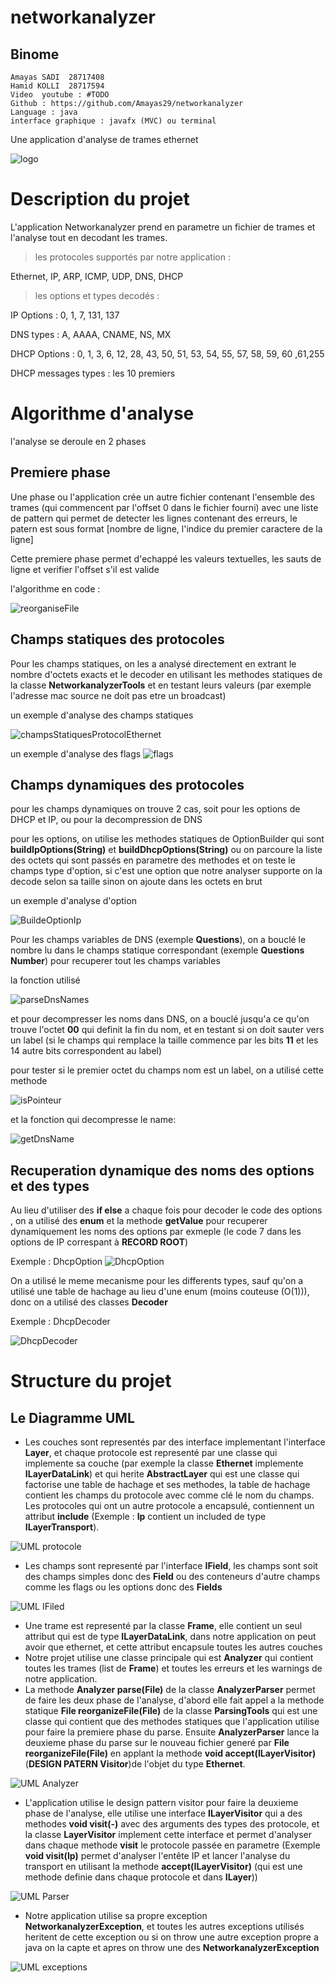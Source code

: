 
# networkanalyzer

## Binome

    Amayas SADI  28717408
    Hamid KOLLI  28717594
    Video  youtube : #TODO
    Github : https://github.com/Amayas29/networkanalyzer
    Language : java
    interface graphique : javafx (MVC) ou terminal

Une application d'analyse de trames ethernet

![logo](src/fr/networkanalyzer/application/app_icon.jpg)

# Description du projet

L'application Networkanalyzer prend en parametre un fichier de trames et l'analyse tout en decodant les trames.

> les protocoles supportés par notre application :

Ethernet, IP, ARP, ICMP, UDP, DNS, DHCP

> les options et types decodés :

IP Options : 0, 1, 7, 131, 137

DNS types : A, AAAA, CNAME, NS, MX

DHCP Options : 0, 1, 3, 6, 12, 28, 43, 50, 51, 53, 54, 55, 57, 58, 59, 60 ,61,255

DHCP messages types : les 10  premiers

# Algorithme d'analyse

l'analyse se deroule en 2 phases

## Premiere phase

Une phase ou l'application crée un autre fichier contenant l'ensemble des trames (qui commencent par l'offset 0 dans le fichier fourni) avec une liste de pattern qui permet de detecter les lignes contenant des erreurs, le patern est sous format [nombre de ligne, l'indice du premier caractere de la ligne]

Cette premiere phase permet d'echappé les valeurs textuelles, les sauts de ligne et verifier l'offset s'il est valide

l'algorithme en code :

![reorganiseFile](./ressource/reorganizeFile)

## Champs statiques des protocoles

Pour les champs statiques, on les a analysé directement en extrant le nombre d'octets exacts et le decoder en utilisant les methodes statiques de la classe __NetworkanalyzerTools__ et en testant leurs valeurs (par exemple l'adresse mac source ne doit pas etre un broadcast)

un exemple d'analyse des champs statiques

![champsStatiquesProtocolEthernet](./ressource/champsStatiqus)

un exemple d'analyse des flags
![flags](./ressource/flags)

## Champs dynamiques des protocoles

pour les champs dynamiques on trouve 2 cas, soit pour les options de DHCP et IP, ou pour la decompression de DNS

pour les options, on utilise les methodes statiques de OptionBuilder qui sont __buildIpOptions(String)__ et __buildDhcpOptions(String)__ ou on parcoure la liste des octets qui sont passés en parametre des methodes et on teste le champs type d'option, si c'est une option que notre analyser supporte on la decode selon sa taille sinon on ajoute dans les octets en brut

un exemple d'analyse d'option

![BuildeOptionIp](./ressource/buildOptionIp)

Pour les champs variables de DNS (exemple __Questions__), on a bouclé le nombre lu dans le champs statique correspondant (exemple __Questions Number__) pour recuperer tout les champs variables

la fonction utilisé

![parseDnsNames](./ressource/parseDnsName)

et pour decompresser les noms dans DNS, on a bouclé jusqu'a ce qu'on trouve l'octet **00** qui definit la fin du nom, et en testant si on doit sauter vers un label (si le champs qui remplace la taille commence par les bits **11** et les 14 autre bits correspondent au label)

pour tester si le premier octet du champs nom est un label, on a utilisé cette methode

![isPointeur](./ressource/isPointeur)

et la fonction qui decompresse le name:

![getDnsName](./ressource/getDnsName)

## Recuperation dynamique des noms des options et des types

Au lieu d'utiliser des __if else__ a chaque fois pour decoder le code des options , on a utilisé des __enum__ et la methode __getValue__ pour recuperer dynamiquement les noms des options par exmeple (le code 7 dans les options de IP correspant à **RECORD ROOT**)

Exemple : DhcpOption
![DhcpOption](./ressource/DhcpOption)

On a utilisé le meme mecanisme pour les differents types, sauf qu'on a utilisé une table de hachage au lieu d'une enum (moins couteuse (O(1))), donc on a utilisé des classes __Decoder__

Exemple : DhcpDecoder

![DhcpDecoder](./ressource/DhcpDecoder)

# Structure du projet

## Le Diagramme UML

- Les couches sont representés par des interface implementant l'interface __Layer__, et chaque protocole est representé par une classe qui implemente sa couche (par exemple la classe __Ethernet__ implemente __ILayerDataLink__) et qui herite __AbstractLayer__ qui est une classe qui factorise une table de hachage et ses methodes, la table de hachage contient les champs du protocole avec comme clé le nom du champs. Les protocoles qui ont un autre protocole a encapsulé, contiennent un attribut **include** (Exemple : __Ip__ contient un included de type __ILayerTransport__).

![UML protocole](./ressource/layers.png)

- Les champs sont representé par l'interface __IField__, les champs sont soit des champs simples donc des __Field__ ou des conteneurs d'autre champs comme les flags ou les options donc des __Fields__

![UML IFiled](./ressource/fields.png)

- Une trame est representé par la classe __Frame__, elle contient un seul attribut qui est de type __ILayerDataLink__, dans notre application on peut avoir que ethernet, et cette attribut encapsule toutes les autres couches
- Notre projet utilise une classe principale qui est __Analyzer__ qui contient toutes les trames (list de __Frame__) et toutes les erreurs et les warnings de notre application.
- La methode __Analyzer parse(File)__ de la classe __AnalyzerParser__ permet de faire les deux phase de l'analyse, d'abord elle fait appel a la methode statique __File reorganizeFile(File)__  de la classe __ParsingTools__ qui est une classe qui contient que des methodes statiques que l'application utilise pour faire la premiere phase du parse. Ensuite __AnalyzerParser__ lance la deuxieme phase du parse sur le nouveau fichier generé par __File reorganizeFile(File)__ en applant la methode __void accept(ILayerVisitor)__ (**DESIGN PATERN Visitor**)de l'objet du type __Ethernet__.

![UML Analyzer](./ressource/analyzer.png)

- L'application utilise le design pattern visitor pour faire la deuxieme phase de l'analyse, elle utilise une interface __ILayerVisitor__ qui a des methodes __void visit(-)__ avec des arguments des types des protocole, et la classe __LayerVisitor__ implement cette interface et permet d'analyser dans chaque methode __visit__ le protocole passée en parametre (Exemple __void visit(Ip)__ permet d'analyser l'entête IP et lancer l'analyse du transport en utilisant la methode __accept(ILayerVisitor)__ (qui est une methode definie dans chaque protocole et dans __ILayer__))

![UML Parser](./ressource/parser.png)

- Notre application utilise sa propre exception __NetworkanalyzerException__, et toutes les autres exceptions utilisés heritent de cette exception ou si on throw une autre exception propre a java on la capte et apres on throw une des __NetworkanalyzerException__

![UML exceptions](./ressource/exceptions.png)
